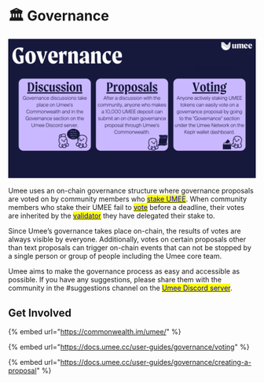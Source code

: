 # 🏛 Governance

![](<.gitbook/assets/Umee Governance Infographic.png>)

Umee uses an on-chain governance structure where governance proposals are voted on by community members who [<mark style="color:blue;">stake UMEE</mark>](https://docs.umee.cc/user-guides/staking-umee/staking-umee). <mark style="color:blue;"></mark> When community members who stake their UMEE fail to [<mark style="color:blue;">vote</mark>](https://docs.umee.cc/user-guides/governance/voting) before a deadline, their votes are inherited by the [<mark style="color:blue;">validator</mark>](https://docs.umee.cc/user-guides/staking-umee/selecting-a-validator) they have delegated their stake to.&#x20;

Since Umee’s governance takes place on-chain, the results of votes are always visible by everyone. Additionally, votes on certain proposals other than text proposals can trigger on-chain events that can not be stopped by a single person or group of people including the Umee core team.

Umee aims to make the governance process as easy and accessible as possible. If you have any suggestions, please share them with the community in the #suggestions channel on the [<mark style="color:blue;">Umee Discord server</mark>](https://discord.gg/umee).

## Get Involved

{% embed url="https://commonwealth.im/umee/" %}

{% embed url="https://docs.umee.cc/user-guides/governance/voting" %}

{% embed url="https://docs.umee.cc/user-guides/governance/creating-a-proposal" %}
